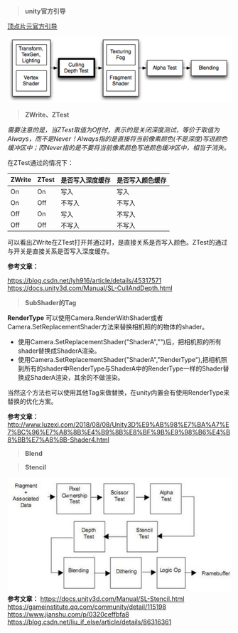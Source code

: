 >**unity官方引导**


[顶点片元官方引导](https://docs.unity3d.com/Manual/ShaderTut2.html)

![Unity Shader执行流程](../Images/PipelineCullDepth.png)


>**ZWrite、ZTest**


*需要注意的是，当ZTest取值为Off时，表示的是关闭深度测试，等价于取值为Always，而不是Never！Always指的是直接将当前像素颜色(不是深度)写进颜色缓冲区中；而Never指的是不要将当前像素颜色写进颜色缓冲区中，相当于消失。*


在ZTest通过的情况下：

| ZWrite | ZTest | 是否写入深度缓存 | 是否写入颜色缓存 |
| ------ | ----- | ---------------- | ---------------- |
| On     | On    | 写入             | 写入             |
| On     | Off   | 不写入           | 不写入           |
| Off    | On    | 写入             | 不写入           |
| Off    | Off   | 不写入           | 不写入           |

可以看出ZWrite在ZTest打开并通过时，是直接关系是否写入颜色。ZTest的通过与开关是直接关系是否写入深度缓存。

**参考文章：**

https://blog.csdn.net/lyh916/article/details/45317571
https://docs.unity3d.com/Manual/SL-CullAndDepth.html


>**SubShader的Tag**

**RenderType**
可以使用Camera.RenderWithShader或者Camera.SetReplacementShader方法来替换相机照的的物体的shader。

- 使用Camera.SetReplacementShader("ShaderA","")后，把相机照的所有shader替换成ShaderA渲染。
- 使用Camera.SetReplacementShader("ShaderA","RenderType"),把相机照到所有的shader中RenderType与ShaderA中的RenderType一样的Shader替换成ShaderA渲染，其余的不做渲染。

当然这个方法也可以使用其他Tag来做替换，在unity内置会有使用RenderType来替换的优化方案。

**参考文章：**
http://www.luzexi.com/2018/08/08/Unity3D%E9%AB%98%E7%BA%A7%E7%BC%96%E7%A8%8B%E4%B9%8B%E8%BF%9B%E9%98%B6%E4%B8%BB%E7%A8%8B-Shader4.html

>**Blend**


>**Stencil**

![stencil流程图](../Images/stencil.jpg)
**参考文章：**
https://docs.unity3d.com/Manual/SL-Stencil.html
https://gameinstitute.qq.com/community/detail/115198
https://www.jianshu.com/p/0320ceffbfa8
https://blog.csdn.net/liu_if_else/article/details/86316361